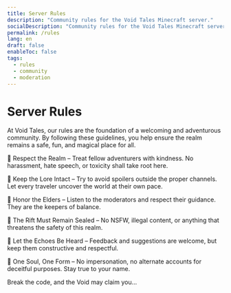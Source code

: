 ```yaml
---
title: Server Rules
description: "Community rules for the Void Tales Minecraft server."
socialDescription: "Community rules for the Void Tales Minecraft server."
permalink: /rules
lang: en
draft: false
enableToc: false
tags:
  - rules
  - community
  - moderation
---
```

# Server Rules

At Void Tales, our rules are the foundation of a welcoming and adventurous community. By following these guidelines, you help ensure the realm remains a safe, fun, and magical place for all.

🔹 Respect the Realm – Treat fellow adventurers with kindness. No harassment, hate speech, or toxicity shall take root here.

🔹 Keep the Lore Intact –  Try to avoid spoilers outside the proper channels. Let every traveler uncover the world at their own pace.

🔹 Honor the Elders – Listen to the moderators and respect their guidance. They are the keepers of balance.

🔹 The Rift Must Remain Sealed – No NSFW, illegal content, or anything that threatens the safety of this realm.

🔹 Let the Echoes Be Heard – Feedback and suggestions are welcome, but keep them constructive and respectful.

🔹 One Soul, One Form – No impersonation, no alternate accounts for deceitful purposes. Stay true to your name.

Break the code, and the Void may claim you...